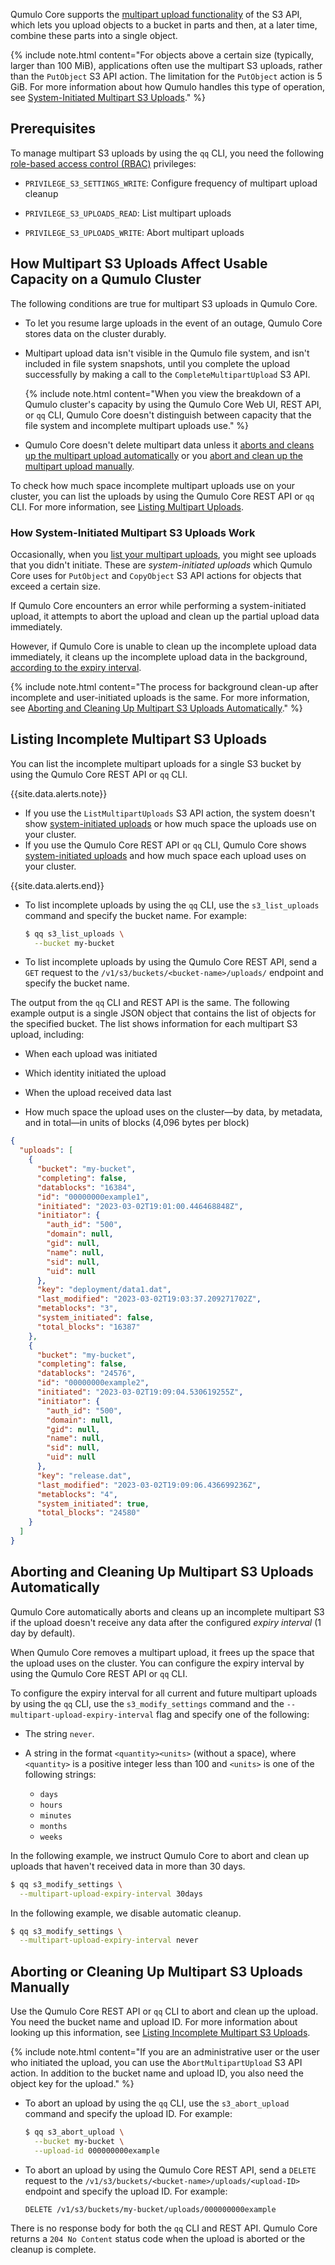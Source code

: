 Qumulo Core supports the [multipart upload functionality]({{site.s3.docs.multipartUpload}}) of the S3 API, which lets you upload objects to a bucket in parts and then, at a later time, combine these parts into a single object.

{% include note.html content="For objects above a certain size (typically, larger than 100 MiB), applications often use the multipart S3 uploads, rather than the `PutObject` S3 API action. The limitation for the `PutObject` action is 5 GiB. For more information about how Qumulo handles this type of operation, see [System-Initiated Multipart S3 Uploads](#system-initiated-uploads)." %}


## Prerequisites
To manage multipart S3 uploads by using the `qq` CLI, you need the following [role-based access control (RBAC)](https://care.qumulo.com/hc/en-us/articles/360036591633) privileges:

* `PRIVILEGE_S3_SETTINGS_WRITE`: Configure frequency of multipart upload cleanup

* `PRIVILEGE_S3_UPLOADS_READ`: List multipart uploads

* `PRIVILEGE_S3_UPLOADS_WRITE`: Abort multipart uploads


## How Multipart S3 Uploads Affect Usable Capacity on a Qumulo Cluster
The following conditions are true for multipart S3 uploads in Qumulo Core.

* To let you resume large uploads in the event of an outage, Qumulo Core stores data on the cluster durably.

* Multipart upload data isn't visible in the Qumulo file system, and isn't included in file system snapshots, until you complete the upload successfully by making a call to the `CompleteMultipartUpload` S3 API.

  {% include note.html content="When you view the breakdown of a Qumulo cluster's capacity by using the Qumulo Core Web UI, REST API, or `qq` CLI, Qumulo Core doesn't distinguish between capacity that the file system and incomplete multipart uploads use." %}

* Qumulo Core doesn't delete multipart data unless it [aborts and cleans up the multipart upload automatically](#cleaning-up-uploads-automatically) or you [abort and clean up the multipart upload manually](#cleaning-up-uploads-manually).

To check how much space incomplete multipart uploads use on your cluster, you can list the uploads by using the Qumulo Core REST API or `qq` CLI. For more information, see [Listing Multipart Uploads](#listing-uploads).

<a id="system-initiated-uploads"></a>
### How System-Initiated Multipart S3 Uploads Work
Occasionally, when you [list your multipart uploads](#listing-uploads), you might see uploads that you didn't initiate. These are _system-initiated uploads_ which Qumulo Core uses for `PutObject` and `CopyObject` S3 API actions for objects that exceed a certain size.

If Qumulo Core encounters an error while performing a system-initiated upload, it attempts to abort the upload and clean up the partial upload data immediately.

However, if Qumulo Core is unable to clean up the incomplete upload data immediately, it cleans up the incomplete upload data in the background, [according to the expiry interval](#cleaning-up-uploads-automatically).

{% include note.html content="The process for background clean-up after incomplete and user-initiated uploads is the same. For more information, see [Aborting and Cleaning Up Multipart S3 Uploads Automatically](#cleaning-up-uploads-automatically)." %}


<a id="listing-uploads"></a>
## Listing Incomplete Multipart S3 Uploads
You can list the incomplete multipart uploads for a single S3 bucket by using the Qumulo Core REST API or `qq` CLI.

{{site.data.alerts.note}}
<ul>
  <li>If you use the <code>ListMultipartUploads</code> S3 API action, the system doesn't show <a href="#system-initiated-uploads">system-initiated uploads</a> or how much space the uploads use on your cluster.</li>
  <li>If you use the Qumulo Core REST API or <code>qq</code> CLI, Qumulo Core shows <a href="#system-initiated-uploads">system-initiated uploads</a> and how much space each upload uses on your cluster.</li>
</ul>
{{site.data.alerts.end}}

* To list incomplete uploads by using the `qq` CLI, use the `s3_list_uploads` command and specify the bucket name. For example:

  ```bash
  $ qq s3_list_uploads \
    --bucket my-bucket
  ```

* To list incomplete uploads by using the Qumulo Core REST API, send a `GET` request to the `/v1/s3/buckets/<bucket-name>/uploads/` endpoint and specify the bucket name.

The output from the `qq` CLI and REST API is the same. The following example output is a single JSON object that contains the list of objects for the specified bucket. The list shows information for each multipart S3 upload, including:

* When each upload was initiated

* Which identity initiated the upload

* When the upload received data last

* How much space the upload uses on the cluster&mdash;by data, by metadata, and in total&mdash;in units of blocks (4,096 bytes per block)

```json
{
  "uploads": [
    {
      "bucket": "my-bucket",
      "completing": false,
      "datablocks": "16384",
      "id": "00000000example1",
      "initiated": "2023-03-02T19:01:00.446468848Z",
      "initiator": {
        "auth_id": "500",
        "domain": null,
        "gid": null,
        "name": null,
        "sid": null,
        "uid": null
      },
      "key": "deployment/data1.dat",
      "last_modified": "2023-03-02T19:03:37.209271702Z",
      "metablocks": "3",
      "system_initiated": false,
      "total_blocks": "16387"
    },
    {
      "bucket": "my-bucket",
      "completing": false,
      "datablocks": "24576",
      "id": "00000000example2",
      "initiated": "2023-03-02T19:09:04.530619255Z",
      "initiator": {
        "auth_id": "500",
        "domain": null,
        "gid": null,
        "name": null,
        "sid": null,
        "uid": null
      },
      "key": "release.dat",
      "last_modified": "2023-03-02T19:09:06.436699236Z",
      "metablocks": "4",
      "system_initiated": true,
      "total_blocks": "24580"
    }
  ]
}
```


<a id="cleaning-up-uploads-automatically"></a>
## Aborting and Cleaning Up Multipart S3 Uploads Automatically
Qumulo Core automatically aborts and cleans up an incomplete multipart S3 if the upload doesn't receive any data after the configured _expiry interval_ (1 day by default).

When Qumulo Core removes a multipart upload, it frees up the space that the upload uses on the cluster. You can configure the expiry interval by using the Qumulo Core REST API or `qq` CLI.

To configure the expiry interval for all current and future multipart uploads by using the `qq` CLI, use the `s3_modify_settings` command and the `--multipart-upload-expiry-interval` flag and specify one of the following:

* The string `never`.
  
* A string in the format `<quantity><units>` (without a space), where `<quantity>` is a positive integer less than 100 and `<units>` is one of the following strings:
  
  * `days`
  * `hours`
  * `minutes`
  * `months`
  * `weeks`

In the following example, we instruct Qumulo Core to abort and clean up uploads that haven't received data in more than 30 days.

```bash
$ qq s3_modify_settings \
  --multipart-upload-expiry-interval 30days
```

In the following example, we disable automatic cleanup.

```bash
$ qq s3_modify_settings \
  --multipart-upload-expiry-interval never
```


<a id="cleaning-up-uploads-manually"></a>
## Aborting or Cleaning Up Multipart S3 Uploads Manually
Use the Qumulo Core REST API or `qq` CLI to abort and clean up the upload. You need the bucket name and upload ID. For more information about looking up this information, see [Listing Incomplete Multipart S3 Uploads](#listing-uploads).

{% include note.html content="If you are an administrative user or the user who initiated the upload, you can use the `AbortMultipartUpload` S3 API action. In addition to the bucket name and upload ID, you also need the object key for the upload." %}

* To abort an upload by using the `qq` CLI, use the `s3_abort_upload` command and specify the upload ID. For example:

  ```bash
  $ qq s3_abort_upload \
    --bucket my-bucket \
    --upload-id 000000000example
  ```

* To abort an upload by using the Qumulo Core REST API, send a `DELETE` request to the `/v1/s3/buckets/<bucket-name>/uploads/<upload-ID>` endpoint and specify the upload ID. For example:

  ```
  DELETE /v1/s3/buckets/my-bucket/uploads/000000000example
  ```

There is no response body for both the `qq` CLI and REST API. Qumulo Core returns a `204 No Content` status code when the upload is aborted or the cleanup is complete.
